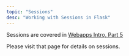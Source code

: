 ```yaml
---
topic: "Sessions"
desc: "Working with Sessions in Flask"
---
```


Sessions are covered in [Webapps Intro, Part 5](/webapps/webapps-intro-part-5/)

Please visit that page for details on sessions.
